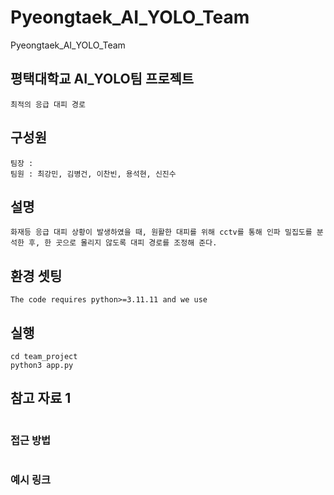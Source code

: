 # Pyeongtaek_AI_YOLO_Team
Pyeongtaek_AI_YOLO_Team

## 평택대학교 AI_YOLO팀 프로젝트
```
최적의 응급 대피 경로
```
## 구성원
```
팀장 :
팀원 : 최강민, 김병건, 이찬빈, 용석현, 신진수
```
## 설명
```
화재등 응급 대피 상황이 발생하였을 때, 원활한 대피를 위해 cctv를 통해 인파 밀집도를 분석한 후, 한 곳으로 몰리지 않도록 대피 경로를 조정해 준다.
```
## 환경 셋팅
```
The code requires python>=3.11.11 and we use 
```
## 실행
```
cd team_project
python3 app.py
```
## 참고 자료 1
```
```
### 접근 방법
```
```
### 예시 링크
```
```
